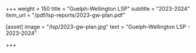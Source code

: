 +++
weight = 150
title = "Guelph-Wellington LSP"
subtitle = "2023-2024"
item_url = "/pdf/lsp-reports/2023-gw-plan.pdf"


[asset]
  image = "/lsp/2023-gw-plan.jpg"
  text = "Guelph-Wellington LSP - 2023-2024"


+++

